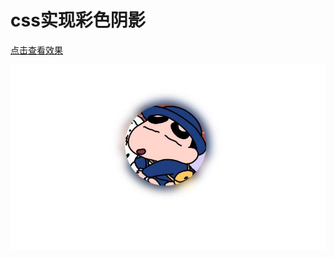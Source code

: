 # css实现彩色阴影

[点击查看效果](https://icharlesz.github.io/amazing-css/color-shade/index.html)

![demo截图](https://raw.githubusercontent.com/iCharlesZ/FigureBed/master/img/amazing-css/color-shade.jpg)
